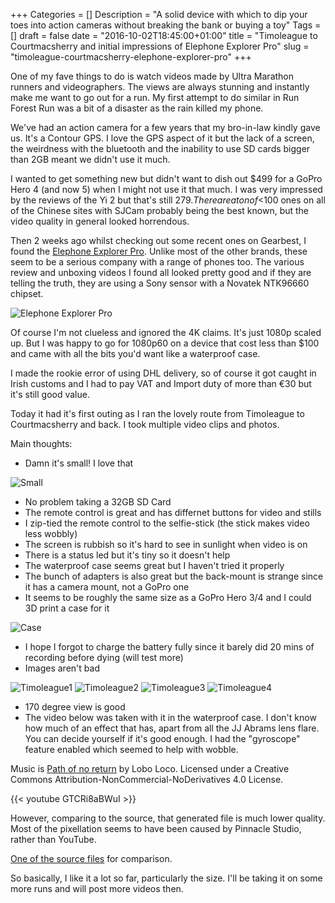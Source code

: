 +++
Categories = []
Description = "A solid device with which to dip your toes into action cameras without breaking the bank or buying a toy"
Tags = []
draft = false
date = "2016-10-02T18:45:00+01:00"
title = "Timoleague to Courtmacsherry and initial impressions of Elephone Explorer Pro"
slug = "timoleague-courtmacsherry-elephone-explorer-pro"
+++

One of my fave things to do is watch videos made by Ultra Marathon runners and videographers. The views are always stunning and instantly make me want to go out for a run. My first attempt to do similar in Run Forest Run was a bit of a disaster as the rain killed my phone.

We've had an action camera for a few years that my bro-in-law kindly gave us. It's a Contour GPS. I love the GPS aspect of it but the lack of a screen, the weirdness with the bluetooth and the inability to use SD cards bigger than 2GB meant we didn't use it much.

I wanted to get something new but didn't want to dish out $499 for a GoPro Hero 4 (and now 5) when I might not use it that much. I was very impressed by the reviews of the Yi 2 but that's still $279. There are a ton of <$100 ones on all of the Chinese sites with SJCam probably being the best known, but the video quality in general looked horrendous.

Then 2 weeks ago whilst checking out some recent ones on Gearbest, I found the [Elephone Explorer Pro](http://www.gearbest.com/action-cameras/pp_314991.html). Unlike most of the other brands, these seem to be a serious company with a range of phones too. The various review and unboxing videos I found all looked pretty good and if they are telling the truth, they are using a Sony sensor with a Novatek NTK96660 chipset.

![Elephone Explorer Pro](http://conoroneill.com.s3.amazonaws.com/wp-content/uploads/2016/10/elecam_03.jpg)

Of course I'm not clueless and ignored the 4K claims. It's just 1080p scaled up. But I was happy to go for 1080p60 on a device that cost less than $100 and came with all the bits you'd want like a waterproof case.

I made the rookie error of using DHL delivery, so of course it got caught in Irish customs and I had to pay VAT and Import duty of more than €30 but it's still good value.

Today it had it's first outing as I ran the lovely route from Timoleague to Courtmacsherry and back. I took multiple video clips and photos.

Main thoughts:

* Damn it's small! I love that

![Small](http://conoroneill.com.s3.amazonaws.com/wp-content/uploads/2016/10/elecam_01.jpg)


* No problem taking a 32GB SD Card
* The remote control is great and has differnet buttons for video and stills
* I zip-tied the remote control to the selfie-stick (the stick makes video less wobbly)
* The screen is rubbish so it's hard to see in sunlight when video is on
* There is a status led but it's tiny so it doesn't help
* The waterproof case seems great but I haven't tried it properly
* The bunch of adapters is also great but the back-mount is strange since it has a camera mount, not a GoPro one
* It seems to be roughly the same size as a GoPro Hero 3/4 and I could 3D print a case for it

![Case](http://conoroneill.com.s3.amazonaws.com/wp-content/uploads/2016/10/elecam_02.jpg)


* I hope I forgot to charge the battery fully since it barely did 20 mins of recording before dying (will test more)
* Images aren't bad

![Timoleague1](http://conoroneill.com.s3.amazonaws.com/wp-content/uploads/2016/10/2016_1002_102341_003.JPG)
![Timoleague2](http://conoroneill.com.s3.amazonaws.com/wp-content/uploads/2016/10/2016_1002_103207_007.JPG)
![Timoleague3](http://conoroneill.com.s3.amazonaws.com/wp-content/uploads/2016/10/2016_1002_104122_002.JPG)
![Timoleague4](http://conoroneill.com.s3.amazonaws.com/wp-content/uploads/2016/10/2016_1002_104234_005.JPG)


* 170 degree view is good
* The video below was taken with it in the waterproof case. I don't know how much of an effect that has, apart from all the JJ Abrams lens flare. You can decide yourself if it's good enough. I had the "gyroscope" feature enabled which seemed to help with wobble.

Music is [Path of no return](http://freemusicarchive.org/music/Lobo_Loco/20160910195925002/Lobo_Loco_-_09_-_Path_of_no_return_1385) by Lobo Loco. Licensed under a Creative Commons Attribution-NonCommercial-NoDerivatives 4.0 License.

{{< youtube GTCRi8aBWuI >}}

However, comparing to the source, that generated file is much lower quality. Most of the pixellation seems to have been caused by Pinnacle Studio, rather than YouTube. 

[One of the source files](http://conoroneill.com.s3.amazonaws.com/wp-content/uploads/2016/10/2016_1002_101235_007.MP4) for comparison.

So basically, I like it a lot so far, particularly the size. I'll be taking it on some more runs and will post more videos then.



